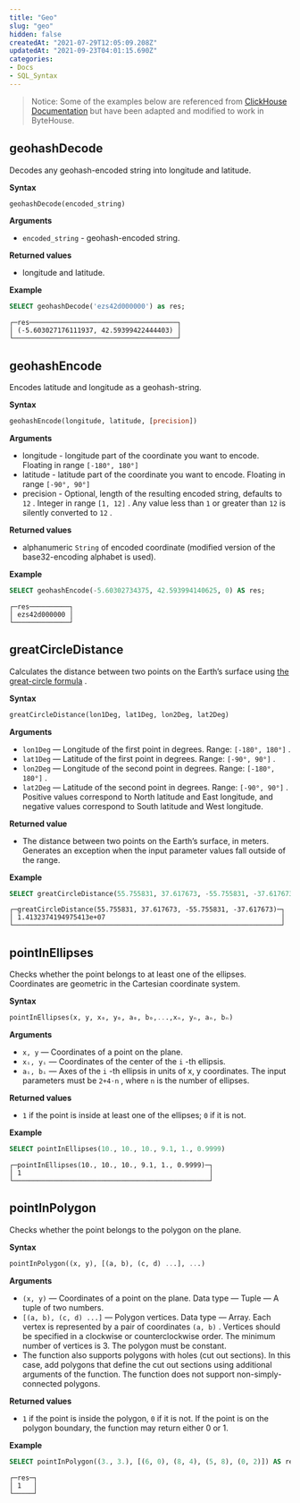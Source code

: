 ```yaml
---
title: "Geo"
slug: "geo"
hidden: false
createdAt: "2021-07-29T12:05:09.208Z"
updatedAt: "2021-09-23T04:01:15.690Z"
categories:
- Docs
- SQL_Syntax
---
```

> Notice:
Some of the examples below are referenced from [ClickHouse Documentation](https://clickhouse.com/docs/en/sql-reference/functions/) but have been adapted and modified to work in ByteHouse.

## geohashDecode
Decodes any geohash-encoded string into longitude and latitude.

**Syntax**

```sql
geohashDecode(encoded_string)
```

**Arguments**
- `encoded_string` - geohash-encoded string. 

**Returned values**
- longitude and latitude.

**Example**

```sql
SELECT geohashDecode('ezs42d000000') as res;
```

```plain%20text
┌─res─────────────────────────────────────┐
│ (-5.603027176111937, 42.59399422444403) │
└─────────────────────────────────────────┘
```

## geohashEncode 
Encodes latitude and longitude as a geohash-string.

**Syntax**

```sql
geohashEncode(longitude, latitude, [precision])
```

**Arguments**
- longitude - longitude part of the coordinate you want to encode. Floating in range `[-180°, 180°]` 
- latitude - latitude part of the coordinate you want to encode. Floating in range `[-90°, 90°]` 
- precision - Optional, length of the resulting encoded string, defaults to `12` . Integer in range `[1, 12]` . Any value less than `1` or greater than `12` is silently converted to `12` . 

**Returned values**
- alphanumeric `String` of encoded coordinate (modified version of the base32-encoding alphabet is used). 

**Example**

```sql
SELECT geohashEncode(-5.60302734375, 42.593994140625, 0) AS res;
```

```plain%20text
┌─res──────────┐
│ ezs42d000000 │
└──────────────┘
```

## greatCircleDistance
Calculates the distance between two points on the Earth’s surface using [the great-circle formula](https://en.wikipedia.org/wiki/Great-circle_distance) .

**Syntax**

```sql
greatCircleDistance(lon1Deg, lat1Deg, lon2Deg, lat2Deg)
```

**Arguments**
- `lon1Deg` — Longitude of the first point in degrees. Range: `[-180°, 180°]` . 
- `lat1Deg` — Latitude of the first point in degrees. Range: `[-90°, 90°]` . 
- `lon2Deg` — Longitude of the second point in degrees. Range: `[-180°, 180°]` . 
- `lat2Deg` — Latitude of the second point in degrees. Range: `[-90°, 90°]` . 
Positive values correspond to North latitude and East longitude, and negative values correspond to South latitude and West longitude.

**Returned value**
- The distance between two points on the Earth’s surface, in meters. Generates an exception when the input parameter values fall outside of the range.

**Example**

```sql
SELECT greatCircleDistance(55.755831, 37.617673, -55.755831, -37.617673);
```

```plain%20text
┌─greatCircleDistance(55.755831, 37.617673, -55.755831, -37.617673)─┐
│ 1.4132374194975413e+07                                            │
└───────────────────────────────────────────────────────────────────┘
```

## pointInEllipses
Checks whether the point belongs to at least one of the ellipses.
Coordinates are geometric in the Cartesian coordinate system.

**Syntax**

```sql
pointInEllipses(x, y, x₀, y₀, a₀, b₀,...,xₙ, yₙ, aₙ, bₙ)
```

**Arguments**
- `x, y` — Coordinates of a point on the plane. 
- `xᵢ, yᵢ` — Coordinates of the center of the `i` -th ellipsis. 
- `aᵢ, bᵢ` — Axes of the `i` -th ellipsis in units of x, y coordinates. 
The input parameters must be `2+4⋅n` , where `n` is the number of ellipses.

**Returned values**
- `1` if the point is inside at least one of the ellipses; `0` if it is not.

**Example**

```sql
SELECT pointInEllipses(10., 10., 10., 9.1, 1., 0.9999)
```

```plain%20text
┌─pointInEllipses(10., 10., 10., 9.1, 1., 0.9999)─┐
│ 1                                               │
└─────────────────────────────────────────────────┘
```

## pointInPolygon
Checks whether the point belongs to the polygon on the plane.

**Syntax**

```sql
pointInPolygon((x, y), [(a, b), (c, d) ...], ...)
```

**Arguments**
- `(x, y)` — Coordinates of a point on the plane. Data type — Tuple — A tuple of two numbers. 
- `[(a, b), (c, d) ...]` — Polygon vertices. Data type — Array. Each vertex is represented by a pair of coordinates `(a, b)` . Vertices should be specified in a clockwise or counterclockwise order. The minimum number of vertices is 3. The polygon must be constant. 
- The function also supports polygons with holes (cut out sections). In this case, add polygons that define the cut out sections using additional arguments of the function. The function does not support non-simply-connected polygons. 

**Returned values**
- `1` if the point is inside the polygon, `0` if it is not. If the point is on the polygon boundary, the function may return either 0 or 1.

**Example**

```sql
SELECT pointInPolygon((3., 3.), [(6, 0), (8, 4), (5, 8), (0, 2)]) AS res
```

```plain%20text
┌─res─┐
│ 1   │
└─────┘
```